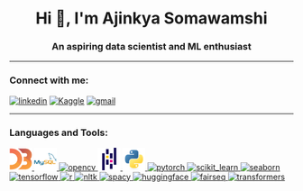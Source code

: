 <h1 align="center">Hi 👋, I'm Ajinkya Somawamshi</h1>
<h3 align="center">An aspiring data scientist and ML enthusiast</h3>

---

<h3 align="left">Connect with me:</h3>
<p align="left">
<a href="https://linkedin.com/in/ajinkya8988" target="blank"><img align="center" src="https://raw.githubusercontent.com/rahuldkjain/github-profile-readme-generator/master/src/images/icons/Social/linked-in-alt.svg" alt="linkedin" height="30" width="40" /></a>
<a href="https://kaggle.com/ajinkyasomawanshi" target="blank"><img align="center" src="https://raw.githubusercontent.com/rahuldkjain/github-profile-readme-generator/master/src/images/icons/Social/kaggle.svg" alt="Kaggle" height="30" width="40" /></a>
<a href="mailto:ajinkyasomawanshi545@gmail.com" target="blank"><img align="center" src="https://www.vectorlogo.zone/logos/gmail/gmail-icon.svg" alt="gmail" height="30" width="40" /></a>
</p>

---

<h3 align="left">Languages and Tools:</h3>
<p align="left"> 
<a href="https://d3js.org/" target="_blank" rel="noreferrer"> 
  <img src="https://raw.githubusercontent.com/devicons/devicon/master/icons/d3js/d3js-original.svg" alt="d3js" width="40" height="40"/> 
</a> 
<a href="https://www.mysql.com/" target="_blank" rel="noreferrer"> 
  <img src="https://raw.githubusercontent.com/devicons/devicon/master/icons/mysql/mysql-original-wordmark.svg" alt="mysql" width="40" height="40"/> 
</a> 
<a href="https://opencv.org/" target="_blank" rel="noreferrer"> 
  <img src="https://www.vectorlogo.zone/logos/opencv/opencv-icon.svg" alt="opencv" width="40" height="40"/> 
</a> 
<a href="https://pandas.pydata.org/" target="_blank" rel="noreferrer"> 
  <img src="https://raw.githubusercontent.com/devicons/devicon/2ae2a900d2f041da66e950e4d48052658d850630/icons/pandas/pandas-original.svg" alt="pandas" width="40" height="40"/> 
</a> 
<a href="https://www.python.org" target="_blank" rel="noreferrer"> 
  <img src="https://raw.githubusercontent.com/devicons/devicon/master/icons/python/python-original.svg" alt="python" width="40" height="40"/> 
</a> 
<a href="https://pytorch.org/" target="_blank" rel="noreferrer"> 
  <img src="https://www.vectorlogo.zone/logos/pytorch/pytorch-icon.svg" alt="pytorch" width="40" height="40"/> 
</a> 
<a href="https://scikit-learn.org/" target="_blank" rel="noreferrer"> 
  <img src="https://upload.wikimedia.org/wikipedia/commons/0/05/Scikit_learn_logo_small.svg" alt="scikit_learn" width="40" height="40"/> 
</a> 
<a href="https://seaborn.pydata.org/" target="_blank" rel="noreferrer"> 
  <img src="https://seaborn.pydata.org/_images/logo-mark-lightbg.svg" alt="seaborn" width="40" height="40"/> 
</a> 
<a href="https://www.tensorflow.org" target="_blank" rel="noreferrer"> 
  <img src="https://www.vectorlogo.zone/logos/tensorflow/tensorflow-icon.svg" alt="tensorflow" width="40" height="40"/> 
</a> 
<a href="https://www.r-project.org/" target="_blank" rel="noreferrer">
  <img src="https://www.vectorlogo.zone/logos/r-project/r-project-icon.svg" alt="r" width="40" height="40"/> 
</a>
<a href="https://www.nltk.org/" target="_blank" rel="noreferrer">
  <img src="https://upload.wikimedia.org/wikipedia/commons/e/ec/Nltk_logo.svg" alt="nltk" width="40" height="40"/>
</a>
<a href="https://spacy.io/" target="_blank" rel="noreferrer">
  <img src="https://spacy.io/static/img/spacy-logo.svg" alt="spacy" width="40" height="40"/>
</a>
<a href="https://huggingface.co/" target="_blank" rel="noreferrer">
  <img src="https://huggingface.co/front/assets/huggingface_logo.svg" alt="huggingface" width="40" height="40"/>
</a>
<a href="https://www.fairseq.org/" target="_blank" rel="noreferrer">
  <img src="https://raw.githubusercontent.com/pytorch/fairseq/main/docs/source/_static/logo.png" alt="fairseq" width="40" height="40"/>
</a>
<a href="https://transformers.google.com/" target="_blank" rel="noreferrer">
  <img src="https://avatars.githubusercontent.com/u/64838459?s=200&v=4" alt="transformers" width="40" height="40"/>
</a>
</p>
